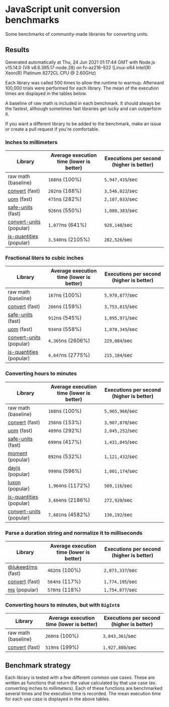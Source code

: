 # JavaScript unit conversion benchmarks

Some benchmarks of community-made libraries for converting units.

## Results

<!-- beginblock(results) -->

Generated automatically at Thu, 24 Jun 2021 01:17:44 GMT with Node.js v15.14.0 (V8 v8.6.395.17-node.28) on fv-az216-922 (Linux-x64 Intel(R) Xeon(R) Platinum 8272CL CPU @ 2.60GHz)

Each library was called 500 times to allow the runtime to warmup.
Afterward 100,000 trials were performed for each library.
The mean of the execution times are displayed in the tables below.

A baseline of raw math is included in each benchmark.
It should always be the fastest, although sometimes fast libraries get lucky and can outperform it.

If you want a different library to be added to the benchmark, make an issue or create a pull request if you're comfortable.

### Inches to millimeters

| Library                                                            | Average execution time (lower is better) | Executions per second (higher is better) |
| ------------------------------------------------------------------ | ---------------------------------------- | ---------------------------------------- |
| raw math (baseline)                                                | `168`ns (100%)                           | `5,947,435`/sec                          |
| [convert](https://npmjs.com/package/convert) (fast)                | `282`ns (168%)                           | `3,546,022`/sec                          |
| [uom](https://npmjs.com/package/uom) (fast)                        | `475`ns (282%)                           | `2,107,033`/sec                          |
| [safe-units](https://npmjs.com/package/safe-units) (fast)          | `926`ns (550%)                           | `1,080,383`/sec                          |
| [convert-units](https://npmjs.com/package/convert-units) (popular) | `1,077`ns (641%)                         | `928,148`/sec                            |
| [js-quantities](https://npmjs.com/package/js-quantities) (popular) | `3,540`ns (2105%)                        | `282,526`/sec                            |

### Fractional liters to cubic inches

| Library                                                            | Average execution time (lower is better) | Executions per second (higher is better) |
| ------------------------------------------------------------------ | ---------------------------------------- | ---------------------------------------- |
| raw math (baseline)                                                | `167`ns (100%)                           | `5,970,877`/sec                          |
| [convert](https://npmjs.com/package/convert) (fast)                | `266`ns (159%)                           | `3,753,815`/sec                          |
| [safe-units](https://npmjs.com/package/safe-units) (fast)          | `912`ns (545%)                           | `1,095,971`/sec                          |
| [uom](https://npmjs.com/package/uom) (fast)                        | `934`ns (558%)                           | `1,070,345`/sec                          |
| [convert-units](https://npmjs.com/package/convert-units) (popular) | `4,365`ns (2606%)                        | `229,084`/sec                            |
| [js-quantities](https://npmjs.com/package/js-quantities) (popular) | `4,647`ns (2775%)                        | `215,184`/sec                            |

### Converting hours to minutes

| Library                                                            | Average execution time (lower is better) | Executions per second (higher is better) |
| ------------------------------------------------------------------ | ---------------------------------------- | ---------------------------------------- |
| raw math (baseline)                                                | `168`ns (100%)                           | `5,965,966`/sec                          |
| [convert](https://npmjs.com/package/convert) (fast)                | `256`ns (153%)                           | `3,907,870`/sec                          |
| [uom](https://npmjs.com/package/uom) (fast)                        | `489`ns (292%)                           | `2,045,252`/sec                          |
| [safe-units](https://npmjs.com/package/safe-units) (fast)          | `699`ns (417%)                           | `1,431,045`/sec                          |
| [moment](https://npmjs.com/package/moment) (popular)               | `892`ns (532%)                           | `1,121,432`/sec                          |
| [dayjs](https://npmjs.com/package/dayjs) (popular)                 | `999`ns (596%)                           | `1,001,174`/sec                          |
| [luxon](https://npmjs.com/package/luxon) (popular)                 | `1,964`ns (1172%)                        | `509,116`/sec                            |
| [js-quantities](https://npmjs.com/package/js-quantities) (popular) | `3,664`ns (2186%)                        | `272,920`/sec                            |
| [convert-units](https://npmjs.com/package/convert-units) (popular) | `7,681`ns (4582%)                        | `130,192`/sec                            |

### Parse a duration string and normalize it to milliseconds

| Library                                                   | Average execution time (lower is better) | Executions per second (higher is better) |
| --------------------------------------------------------- | ---------------------------------------- | ---------------------------------------- |
| [@lukeed/ms](https://npmjs.com/package/@lukeed/ms) (fast) | `482`ns (100%)                           | `2,073,337`/sec                          |
| [convert](https://npmjs.com/package/convert) (fast)       | `564`ns (117%)                           | `1,774,195`/sec                          |
| [ms](https://npmjs.com/package/ms) (popular)              | `570`ns (118%)                           | `1,754,877`/sec                          |

### Converting hours to minutes, but with `BigInt`s

| Library                                             | Average execution time (lower is better) | Executions per second (higher is better) |
| --------------------------------------------------- | ---------------------------------------- | ---------------------------------------- |
| raw math (baseline)                                 | `260`ns (100%)                           | `3,843,361`/sec                          |
| [convert](https://npmjs.com/package/convert) (fast) | `519`ns (199%)                           | `1,927,880`/sec                          |

<!-- endblock(results) -->

## Benchmark strategy

Each library is tested with a few different common use cases.
These are written as functions that return the value calculated by that use case (ex. converting inches to millimeters).
Each of these functions are benchmarked several times and the execution time is recorded.
The mean execution time for each use case is displayed in the above tables.

